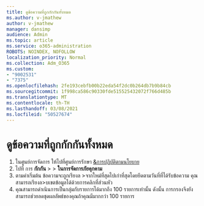 ```yaml
---
title: ดูข้อความที่ถูกกักกันทั้งหมด
ms.author: v-jmathew
author: v-jmathew
manager: dansimp
audience: Admin
ms.topic: article
ms.service: o365-administration
ROBOTS: NOINDEX, NOFOLLOW
localization_priority: Normal
ms.collection: Adm_O365
ms.custom:
- "9002531"
- "7375"
ms.openlocfilehash: 2fe193cebfb00b22eda54f2dc0b264db7b9b84cb
ms.sourcegitcommit: 1f998ca586c90330fde515525432072f766d485b
ms.translationtype: MT
ms.contentlocale: th-TH
ms.lasthandoff: 03/08/2021
ms.locfileid: "50527674"
---
```

# <a name="view-all-quarantined-messages"></a>ดูข้อความที่ถูกกักกันทั้งหมด

1. ในศูนย์การจัดการ ให้ไปที่ศูนย์การรักษา [&การปฏิบัติตามนโยบาย](https://go.microsoft.com/fwlink/p/?linkid=2077143)
2. ไปที่ การ **กักกัน**  >    >  **ในการจัดการภัยคุกคาม**
3. ตามค่าเริ่มต้น ข้อความจะถูกเรียงล >จากใหม่ที่สุดไปเก่าที่สุดโดยยึดตามวันที่ที่ได้รับข้อความ คุณสามารถเรียงล>บเขตข้อมูลได้ด้วยการคลิกที่ส่วนหัว
4. คุณสามารถดําเนินการเป็นกลุ่มกับรายการได้มากถึง 100 รายการเท่านั้น ดังนั้น การกรองจึงยังสามารถช่วยลดชุดผลลัพธ์ของคุณถ้าคุณมีมากกว่า 100 รายการ
